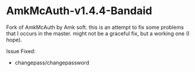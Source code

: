 # AmkMcAuth-v1.4.4-Bandaid
Fork of AmkMcAuth by Amk soft.
this is an attempt to fix some problems that I occurs in the master. might not be a graceful fix, but a working one (I hope).

Issue Fixed:
- changepass/changepassword
